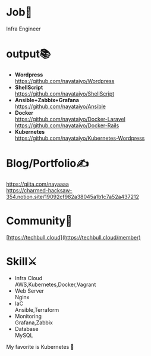 # Job🏃
  Infra Engineer
# output📚
-  **Wordpress**
<br>https://github.com/nayataiyo/Wordpress
- **ShellScript**
<br>https://github.com/nayataiyo/ShellScript
- **Ansible+Zabbix+Grafana**
<br>https://github.com/nayataiyo/Ansible
- **Docker**
<br>https://github.com/nayataiyo/Docker-Laravel
<br>https://github.com/nayataiyo/Docker-Rails
- **Kubernetes**
<br>https://github.com/nayataiyo/Kubernetes-Wordpress</br>
# Blog/Portfolio✍
https://qiita.com/nayaaaa
<br>https://charmed-hacksaw-354.notion.site/19092cf982a38045a1b1c7a52a437212</br>
# Community🙌
  [https://techbull.cloud](https://techbull.cloud/member)
# Skill⚔
- Infra Cloud
<br>AWS,Kubernetes,Docker,Vagrant</br>
- Web Server
<br>Nginx</br>
- IaC
<br>Ansible,Terraform</br>
- Monitoring
<br>Grafana,Zabbix</br>
- Database
<br>MySQL</br>

My favorite is Kubernetes 🐝

<!---
nayataiyo/nayataiyo is a ✨ special ✨ repository because its `README.md` (this file) appears on your GitHub profile.
You can click the Preview link to take a look at your changes.
--->
